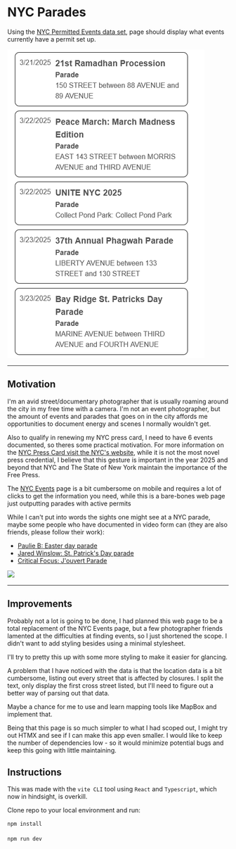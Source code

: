 # NYC Parades

Using the [NYC Permitted Events data set](https://data.cityofnewyork.us/City-Government/NYC-Permitted-Event-Information/tvpp-9vvx), page should display what events currently have a permit set up.

![](./readme-screenshot.png)

***

## Motivation

I'm an avid street/documentary photographer that is usually roaming around the city in my free time with a camera. I'm not an event photographer, but the amount of events and parades that goes on in the city affords me opportunities to document energy and scenes I normally wouldn't get. 

Also to qualify in renewing my NYC press card, I need to have 6 events documented, so theres some practical motivation. For more information on the [NYC Press Card visit the NYC's website](https://www.nyc.gov/site/mome/press-card/press-card.page), while it is not the most novel press credential, I believe that this gesture is important in the year 2025 and beyond that NYC and The State of New York maintain the importance of the Free Press.

The [NYC Events](https://www.nyc.gov/events/index.html) page is a bit cumbersome on mobile and requires a lot of clicks to get the information you need, while this is a bare-bones web page just outputting parades with active permits

While I can't put into words the sights one might see at a NYC parade, maybe some people who have documented in video form can (they are also friends, please follow their work):

* [Paulie B: Easter day parade](https://www.youtube.com/watch?v=WT0dYvMoRQI)
* [Jared Winslow: St. Patrick's Day parade](https://www.youtube.com/watch?v=psASezft9Eg)
* [Critical Focus: J'ouvert Parade](https://www.youtube.com/watch?v=ktgy0aCTrx8)


![](https://i.ytimg.com/vi/OKOnmH0qC2k/maxresdefault.jpg)

***

## Improvements

Probably not a lot is going to be done, I had planned this web page to be a total replacement of the NYC Events page, but a few photographer friends lamented at the difficulties at finding events, so I just shortened the scope. I didn't want to add styling besides using a minimal stylesheet.

I'll try to pretty this up with some more styling to make it easier for glancing.

A problem that I have noticed with the data is that the location data is a bit cumbersome, listing out every street that is affected by closures. I split the text, only display the first cross street listed, but I'll need to figure out a better way of parsing out that data.

Maybe a chance for me to use and learn mapping tools like MapBox and implement that.

Being that this page is so much simpler to what I had scoped out, I might try out HTMX and see if I can make this app even smaller. I would like to keep the number of dependencies low - so it would minimize potential bugs and keep this going with little maintaining.

## Instructions

This was made with the `vite CLI` tool using `React` and `Typescript`, which now in hindsight, is overkill.

Clone repo to your local environment and run:

```js
npm install

npm run dev
```